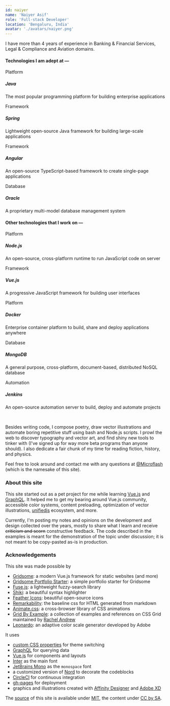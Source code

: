 ```yaml
---
id: naiyer
name: 'Naiyer Asif'
role: 'Full-stack Developer'
location: 'Bengaluru, India'
avatar: './avatars/naiyer.png'
---
```


I have more than 4 years of experience in Banking &amp; Financial Services, Legal &amp; Compliance and Aviation domains.

#### Technologies I am adept at &mdash;


<div class="grid-md">
  <div class="grid-md-cell">
    <div class="card">
      <div class="card-header">Platform</div>
      <h5 class="card-body">Java</h5>
      <p class="card-footer">The most popular programming platform for building enterprise applications</p>
    </div>
  </div>
  <div class="grid-md-cell">
    <div class="card">
      <div class="card-header">Framework</div>
      <h5 class="card-body">Spring</h5>
      <p class="card-footer">Lightweight open-source Java framework for building large-scale applications</p>
    </div>
  </div><div class="grid-md-cell">
    <div class="card">
      <div class="card-header">Framework</div>
      <h5 class="card-body">Angular</h5>
      <p class="card-footer">An open-source TypeScript-based framework to create single-page applications</p>
    </div>
  </div><div class="grid-md-cell">
    <div class="card">
      <div class="card-header">Database</div>
      <h5 class="card-body">Oracle</h5>
      <p class="card-footer">A proprietary multi-model database management system</p>
    </div>
  </div>
</div>


#### Other technologies that I work on &mdash;


<div class="grid-md">
  <div class="grid-md-cell">
    <div class="card">
      <div class="card-header">Platform</div>
      <h5 class="card-body">Node.js</h5>
      <p class="card-footer">An open-source, cross-platform runtime to run JavaScript code on server</p>
    </div>
  </div>
  <div class="grid-md-cell">
    <div class="card">
      <div class="card-header">Framework</div>
      <h5 class="card-body">Vue.js</h5>
      <p class="card-footer">A progressive JavaScript framework for building user interfaces</p>
    </div>
  </div>
  <div class="grid-md-cell">
    <div class="card">
      <div class="card-header">Platform</div>
      <h5 class="card-body">Docker</h5>
      <p class="card-footer">Enterprise container platform to build, share and deploy applications anywhere</p>
    </div>
  </div><div class="grid-md-cell">
    <div class="card">
      <div class="card-header">Database</div>
      <h5 class="card-body">MongoDB</h5>
      <p class="card-footer">A general purpose, cross-platform, document-based, distributed NoSQL database</p>
    </div>
  </div><div class="grid-md-cell">
    <div class="card">
      <div class="card-header">Automation</div>
      <h5 class="card-body">Jenkins</h5>
      <p class="card-footer">An open-source automation server to build, deploy and automate projects</p>
    </div>
  </div>
</div>
<br>

Besides writing code, I compose poetry, draw vector illustrations and automate boring repetitive stuff using bash and Node.js scripts. I prowl the web to discover typography and vector art, and find shiny new tools to tinker with (I've signed up for way more beta programs than anyone should). I also dedicate a fair chunk of my time for reading fiction, history, and physics.

Feel free to look around and contact me with any questions at [@Microflash](https://www.twitter.com/Microflash) (which is the namesake of this site).

### About this site

This site started out as a pet project for me while learning [Vue.js](https://vuejs.org/) and [GraphQL](https://graphql.org/). It helped me to get my bearing around Vue.js community, accessible color systems, content preloading, optimization of vector illustrations, [unifiedjs](https://unifiedjs.com/) ecosystem, and more.

Currently, I'm posting my notes and opinions on the development and design collected over the years, mostly to share what I learn and receive ~~criticism and scorn~~ constructive feedback. The code described in the examples is meant for the demonstration of the topic under discussion; it is not meant to be copy-pasted as-is in production.

### Acknowledgements

This site was made possible by

- [Gridsome](https://gridsome.org/): a modern Vue.js framework for static websites (and more)
- [Gridsome Portfolio Starter](https://github.com/drehimself/gridsome-portfolio-starter): a simple portfolio starter for Gridsome
- [Fuse.js](https://fusejs.io/): a lightweight fuzzy-search library
- [Shiki](https://github.com/octref/shiki): a beautiful syntax highlighter
- [Feather Icons](https://feathericons.com/): beautiful open-source icons
- [Remarkability](https://mflash.dev/remarkability/): the baseline css for HTML generated from markdown
- [Animate.css](https://github.com/daneden/animate.css): a cross-browser library of CSS animations
- [Grid By Example](https://gridbyexample.com/): a collection of examples and references on CSS Grid maintained by [Rachel Andrew](https://rachelandrew.co.uk/)
- [Leonardo](https://github.com/adobe/leonardo): an adaptive color scale generator developed by Adobe

It uses

- [custom CSS properties](https://alligator.io/css/theming-custom-properties/) for theme switching
- [GraphQL](https://graphql.org/) for querying data
- [Vue.js](https://vuejs.org/) for components and layouts
- [Inter](https://rsms.me/inter/) as the main font
- [JetBrains Mono](https://github.com/JetBrains/JetBrainsMono) as the `monospace` font
- a customized version of [Nord](https://github.com/arcticicestudio/nord) to decorate the codeblocks
- [CircleCI](https://circleci.com/) for continuous integration
- [gh-pages](https://github.com/tschaub/gh-pages) for deployment
- graphics and illustrations created with [Affinity Designer](https://affinity.serif.com/en-gb/designer/) and [Adobe XD](https://www.adobe.com/in/products/xd.html)

The [source](https://github.com/Microflash/microflash.github.io) of this site is available under [MIT](https://github.com/Microflash/microflash.github.io/blob/release/LICENSE.md), the content under [CC by SA](https://creativecommons.org/licenses/by-sa/4.0/).